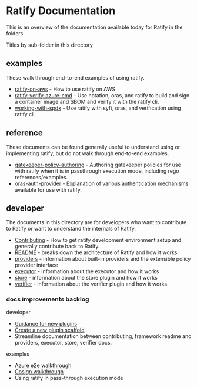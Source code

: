 # Ratify Documentation

This is an overview of the documentation available today for Ratify in the folders

Titles by sub-folder in this directory

## examples

These walk through end-to-end examples of using ratify.

- [ratify-on-aws](examples/ratify-on-aws.md) - How to use ratify on AWS
- [ratify-verify-azure-cmd](examples/ratify-verify-azure-cmd.md) - Use notation, oras, and ratify to build and sign a container image and SBOM and verify it with the ratify cli.
- [working-with-spdx](examples/working-with-spdx.md) - Use ratify with syft, oras, and verification using ratify cli.

## reference

These documents can be found generally useful to understand using or implementing ratify, but do not walk through end-to-end examples.

- [gatekeeper-policy-authoring](reference/gatekeeper-policy-authoring.md) - Authoring gatekeeper policies for use with ratify when it is in passthrough execution mode, including rego references/examples.
- [oras-auth-provider](reference/oras-auth-provider.md) - Explanation of various authentication mechanisms available for use with ratify.

## developer

The documents in this directory are for developers who want to contribute to Ratify or want to understand the internals of Ratify.

- [Contributing](../CONTRIBUTING.md) - How to get ratify development environment setup and generally contribute back to Ratify.
- [README](./developer/README.md) - breaks down the architecture of Ratify and how it works.
- [providers](./developer/providers.md) - information about built-in providers and the extensible policy provider interface
- [executor](./developer/executor.md) - information about the executor and how it works
- [store](./developer/store.md) - information about the store plugin and how it works
- [verifier](./developer/verifier.md) - information about the verifier plugin and how it works.

### docs improvements backlog

developer

- [Guidance for new plugins](https://github.com/deislabs/ratify/issues/405)
- [Create a new plugin scaffold](https://github.com/deislabs/ratify/issues/8)
- Streamline documentation between contributing, framework readme and providers, executor, store, verifier docs.

examples
- [Azure e2e walkthrough](https://github.com/deislabs/ratify/issues/59)
- [Cosign walkthrough](https://github.com/deislabs/ratify/issues/230)
- Using ratify in pass-through execution mode
